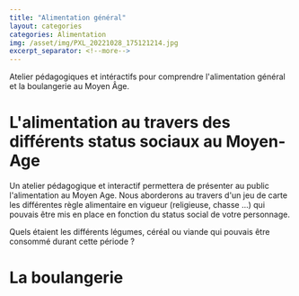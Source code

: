 ```yaml
---
title: "Alimentation général"
layout: categories
categories: Alimentation
img: /asset/img/PXL_20221028_175121214.jpg
excerpt_separator: <!--more-->
---
```


Atelier pédagogiques et intéractifs pour comprendre l'alimentation général et la boulangerie au Moyen Âge.
<!--more--> 

# L'alimentation au travers des différents status sociaux au Moyen-Age
Un atelier pédagogique et interactif permettera de présenter au public l'alimentation au Moyen Age. 
Nous aborderons au travers d'un jeu de carte les différentes règle alimentaire en vigueur (religieuse, chasse ...) qui pouvais être mis en place en fonction du status social de votre personnage. 

Quels étaient les différents légumes, céréal ou viande qui pouvais être consommé durant cette période ? 


# La boulangerie

